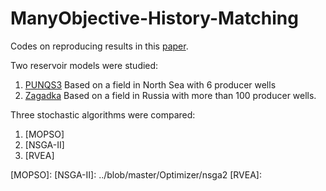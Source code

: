 # ManyObjective-History-Matching

Codes on reproducing results in this [paper].


Two reservoir models were studied:

1. [PUNQS3] Based on a field in North Sea with 6 producer wells
2. [Zagadka] Based on a field in Russia with more than 100 producer wells.


Three stochastic algorithms were compared:

1. [MOPSO]
2. [NSGA-II]
3. [RVEA]



[paper]: https://ieeexplore.ieee.org/document/7850215
[PUNQS3]: https://www.imperial.ac.uk/earth-science/research/research-groups/perm/standard-models/eclipse-dataset/
[Zagadka]: https://ieeexplore.ieee.org/document/7850215
[MOPSO]: 
[NSGA-II]: ../blob/master/Optimizer/nsga2
[RVEA]: 
